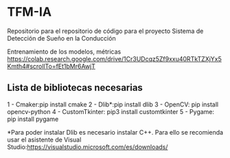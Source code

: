 # TFM-IA
Repositorio para el repositorio de código para el proyecto Sistema de Detección de Sueño en la Conducción

Entrenamiento de los modelos, métricas
https://colab.research.google.com/drive/1Cr3UDcqz5Zf9xxu40RTkTZXjYx5Kmth4#scrollTo=fEt1bMr6AwjT
## Lista de bibliotecas necesarias
1 - Cmaker:pip install cmake
2 - Dlib*:pip install dlib
3 - OpenCV: pip install opencv-python
4 - CustomTkinter: pip3 install customtkinter
5 - Pygame: pip install pygame

*Para poder instalar Dlib es necesario instalar C++. Para ello se recomienda usar el asistente de Visual Studio:https://visualstudio.microsoft.com/es/downloads/

